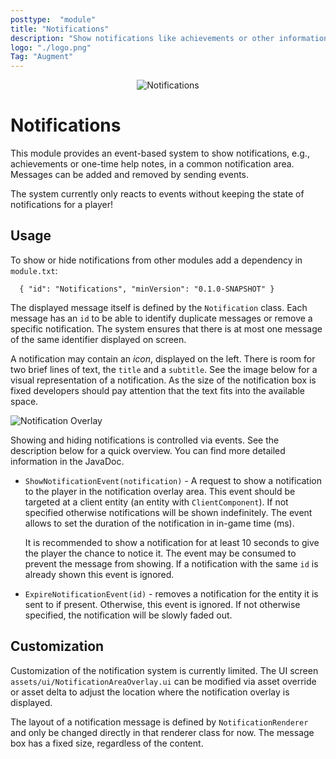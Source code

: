 ```yaml
---
posttype:  "module"  
title: "Notifications"
description: "Show notifications like achievements or other information."
logo: "./logo.png"
Tag: "Augment"
---
```

<p align="center">
<img src="./docs/banner.png" alt="Notifications"/>
</p>

# Notifications

This module provides an event-based system to show notifications, e.g., achievements or one-time help notes, in a common
notification area. Messages can be added and removed by sending events.

The system currently only reacts to events without keeping the state of notifications for a player!

## Usage

To show or hide notifications from other modules add a dependency in `module.txt`:

```json5
  { "id": "Notifications", "minVersion": "0.1.0-SNAPSHOT" }
```

The displayed message itself is defined by the `Notification` class. Each message has an `id` to be able to identify 
duplicate messages or remove a specific notification. The system ensures that there is at most one message of the same 
identifier displayed on screen.

A notification may contain an _icon_, displayed on the left. There is room for two brief lines of text, the `title` and
a `subtitle`. See the image below for a visual representation of a notification. As the size of the notification box is
fixed developers should pay attention that the text fits into the available space.

![Notification Overlay](docs/notification.jpg)

Showing and hiding notifications is controlled via events. See the description below for a quick overview. You can find
more detailed information in the JavaDoc.

- `ShowNotificationEvent(notification)` - A request to show a notification to the player in the notification overlay area.
    This event should be targeted at a client entity (an entity with `ClientComponent`). If not specified otherwise 
    notifications will be shown indefinitely. The event allows to set the duration of the notification in in-game
    time (ms).
    
    It is recommended to show a notification for at least 10 seconds to give the player the chance to notice it. The 
    event may be consumed to prevent the message from showing. If a notification with the same `id` is already shown 
    this event is ignored.
- `ExpireNotificationEvent(id)` - removes a notification for the entity it is sent to if present. Otherwise, this event
    is ignored. If not otherwise specified, the notification will be slowly faded out.

## Customization

Customization of the notification system is currently limited. The UI screen `assets/ui/NotificationAreaOverlay.ui` can
be modified via asset override or asset delta to adjust the location where the notification overlay is displayed.

The layout of a notification message is defined by `NotificationRenderer` and only be changed directly in that renderer
class for now. The message box has a fixed size, regardless of the content.
